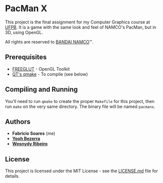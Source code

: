 # PacMan X

This project is the final assignment for my Computer Graphics course at [UFPB](http://ufpb.br). It is a game with the same look and feel of NAMCO's PacMan, but in 3D, using OpenGL.

All rights are reserved to [BANDAI NAMCO](https://www.bandainamcoent.com)™.

## Prerequisites

- [FREEGLUT](http://freeglut.sourceforge.net/index.php#download) - OpenGL Toolkit
- [QT's qmake](http://doc.qt.io/qt-4.8/installation.html) - To compile (see below)

## Compiling and Running

You'll need to run ``qmake`` to create the proper ``Makefile`` for this project, then run ``make`` on the very same directory. The binary file will be named ``pacmanx``.

## Authors

- **Fabrício Soares** (me)
- **[Yooh Bezerra](https://github.com/nxzx)**
- **[Wesnydy Ribeiro](https://github.com/wesnydy)**

## License

This project is licensed under the MIT License - see the [LICENSE.md](LICENSE.md) file for details.
